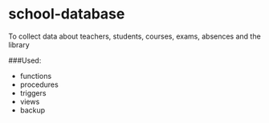 # school-database

To collect data about teachers, students, courses, exams, absences and the library

###Used:
- functions
- procedures
- triggers
- views
- backup
